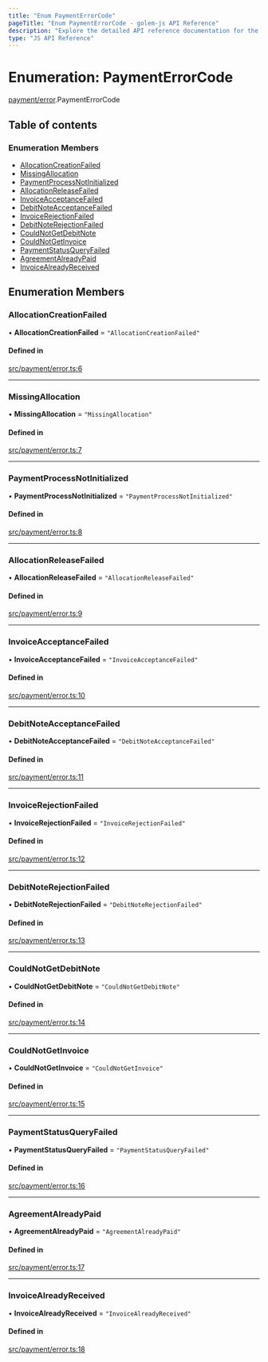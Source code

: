 ```yaml
---
title: "Enum PaymentErrorCode"
pageTitle: "Enum PaymentErrorCode - golem-js API Reference"
description: "Explore the detailed API reference documentation for the Enum PaymentErrorCode within the golem-js SDK for the Golem Network."
type: "JS API Reference"
---
```

# Enumeration: PaymentErrorCode

[payment/error](../modules/payment_error).PaymentErrorCode

## Table of contents

### Enumeration Members

- [AllocationCreationFailed](payment_error.PaymentErrorCode#allocationcreationfailed)
- [MissingAllocation](payment_error.PaymentErrorCode#missingallocation)
- [PaymentProcessNotInitialized](payment_error.PaymentErrorCode#paymentprocessnotinitialized)
- [AllocationReleaseFailed](payment_error.PaymentErrorCode#allocationreleasefailed)
- [InvoiceAcceptanceFailed](payment_error.PaymentErrorCode#invoiceacceptancefailed)
- [DebitNoteAcceptanceFailed](payment_error.PaymentErrorCode#debitnoteacceptancefailed)
- [InvoiceRejectionFailed](payment_error.PaymentErrorCode#invoicerejectionfailed)
- [DebitNoteRejectionFailed](payment_error.PaymentErrorCode#debitnoterejectionfailed)
- [CouldNotGetDebitNote](payment_error.PaymentErrorCode#couldnotgetdebitnote)
- [CouldNotGetInvoice](payment_error.PaymentErrorCode#couldnotgetinvoice)
- [PaymentStatusQueryFailed](payment_error.PaymentErrorCode#paymentstatusqueryfailed)
- [AgreementAlreadyPaid](payment_error.PaymentErrorCode#agreementalreadypaid)
- [InvoiceAlreadyReceived](payment_error.PaymentErrorCode#invoicealreadyreceived)

## Enumeration Members

### AllocationCreationFailed

• **AllocationCreationFailed** = ``"AllocationCreationFailed"``

#### Defined in

[src/payment/error.ts:6](https://github.com/golemfactory/golem-js/blob/ed1cf1df/src/payment/error.ts#L6)

___

### MissingAllocation

• **MissingAllocation** = ``"MissingAllocation"``

#### Defined in

[src/payment/error.ts:7](https://github.com/golemfactory/golem-js/blob/ed1cf1df/src/payment/error.ts#L7)

___

### PaymentProcessNotInitialized

• **PaymentProcessNotInitialized** = ``"PaymentProcessNotInitialized"``

#### Defined in

[src/payment/error.ts:8](https://github.com/golemfactory/golem-js/blob/ed1cf1df/src/payment/error.ts#L8)

___

### AllocationReleaseFailed

• **AllocationReleaseFailed** = ``"AllocationReleaseFailed"``

#### Defined in

[src/payment/error.ts:9](https://github.com/golemfactory/golem-js/blob/ed1cf1df/src/payment/error.ts#L9)

___

### InvoiceAcceptanceFailed

• **InvoiceAcceptanceFailed** = ``"InvoiceAcceptanceFailed"``

#### Defined in

[src/payment/error.ts:10](https://github.com/golemfactory/golem-js/blob/ed1cf1df/src/payment/error.ts#L10)

___

### DebitNoteAcceptanceFailed

• **DebitNoteAcceptanceFailed** = ``"DebitNoteAcceptanceFailed"``

#### Defined in

[src/payment/error.ts:11](https://github.com/golemfactory/golem-js/blob/ed1cf1df/src/payment/error.ts#L11)

___

### InvoiceRejectionFailed

• **InvoiceRejectionFailed** = ``"InvoiceRejectionFailed"``

#### Defined in

[src/payment/error.ts:12](https://github.com/golemfactory/golem-js/blob/ed1cf1df/src/payment/error.ts#L12)

___

### DebitNoteRejectionFailed

• **DebitNoteRejectionFailed** = ``"DebitNoteRejectionFailed"``

#### Defined in

[src/payment/error.ts:13](https://github.com/golemfactory/golem-js/blob/ed1cf1df/src/payment/error.ts#L13)

___

### CouldNotGetDebitNote

• **CouldNotGetDebitNote** = ``"CouldNotGetDebitNote"``

#### Defined in

[src/payment/error.ts:14](https://github.com/golemfactory/golem-js/blob/ed1cf1df/src/payment/error.ts#L14)

___

### CouldNotGetInvoice

• **CouldNotGetInvoice** = ``"CouldNotGetInvoice"``

#### Defined in

[src/payment/error.ts:15](https://github.com/golemfactory/golem-js/blob/ed1cf1df/src/payment/error.ts#L15)

___

### PaymentStatusQueryFailed

• **PaymentStatusQueryFailed** = ``"PaymentStatusQueryFailed"``

#### Defined in

[src/payment/error.ts:16](https://github.com/golemfactory/golem-js/blob/ed1cf1df/src/payment/error.ts#L16)

___

### AgreementAlreadyPaid

• **AgreementAlreadyPaid** = ``"AgreementAlreadyPaid"``

#### Defined in

[src/payment/error.ts:17](https://github.com/golemfactory/golem-js/blob/ed1cf1df/src/payment/error.ts#L17)

___

### InvoiceAlreadyReceived

• **InvoiceAlreadyReceived** = ``"InvoiceAlreadyReceived"``

#### Defined in

[src/payment/error.ts:18](https://github.com/golemfactory/golem-js/blob/ed1cf1df/src/payment/error.ts#L18)

